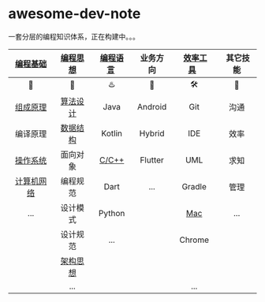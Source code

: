 # awesome-dev-note

一套分层的编程知识体系，正在构建中。。。


|      [编程基础](https://github.com/jaydroid1024/awesome-dev-note/tree/main/notes/01-Foundations)      |             [编程思想](https://github.com/jaydroid1024/awesome-dev-note/tree/main/notes/02-Thinking)             |     [编程语言](https://github.com/jaydroid1024/awesome-dev-note/tree/main/notes/03-Languages)&nbsp;     |        业务方向        |      &nbsp;[效率工具](https://github.com/jaydroid1024/awesome-dev-note/tree/main/notes/05-Tools)&nbsp;&nbsp;      | &nbsp;其它技能 |
| :-----------------: | :--------------------------: | :--------------------: | :------------------: | :--------------------------: | :--------------------: |
| :hammer: | :bell: |  :hotsprings:  | :iphone: | :hammer_and_wrench: |  :loudspeaker:  |
| [组成原理](https://github.com/jaydroid1024/awesome-dev-note/blob/main/notes/01-Foundations/01-%E8%AE%A1%E7%AE%97%E6%9C%BA%E7%BB%84%E6%88%90%E5%8E%9F%E7%90%86.md) | [算法设计](https://github.com/jaydroid1024/awesome-dev-note/tree/main/notes/02-Thinking/01-%E6%95%B0%E6%8D%AE%E7%BB%93%E6%9E%84%E4%B8%8E%E7%AE%97%E6%B3%95) | Java | Android | Git | 沟通 |
|      编译原理       | [数据结构](https://github.com/jaydroid1024/awesome-dev-note/tree/main/notes/02-Thinking/01-%E6%95%B0%E6%8D%AE%E7%BB%93%E6%9E%84%E4%B8%8E%E7%AE%97%E6%B3%95) | Kotlin | Hybrid | IDE | 效率 |
| [操作系统](https://github.com/jaydroid1024/awesome-dev-note/blob/main/notes/01-Foundations/02-%E6%93%8D%E4%BD%9C%E7%B3%BB%E7%BB%9F.md) | 面向对象 | [C/C++](https://github.com/jaydroid1024/awesome-dev-note/tree/main/notes/03-Languages/03-C) | Flutter | UML | 求知 |
| [计算机网络](https://github.com/jaydroid1024/awesome-dev-note/blob/main/notes/01-Foundations/03-%E8%AE%A1%E7%AE%97%E6%9C%BA%E7%BD%91%E7%BB%9C.md)      | 编程规范 | Dart | ... | Gradle | 管理 |
|       ...       | 设计模式 | Python |                        | [Mac](https://github.com/jaydroid1024/awesome-dev-note/tree/main/notes/05-Tools/01-Mac) | ... |
|  | 设计规范 | ... | | Chrome | |
| | [架构思想](https://github.com/jaydroid1024/awesome-dev-note/tree/main/notes/02-Thinking/05-%E6%9E%B6%E6%9E%84%E6%90%AD%E5%BB%BA) |  | |  | |
|  | ... | | | ... | |





 



